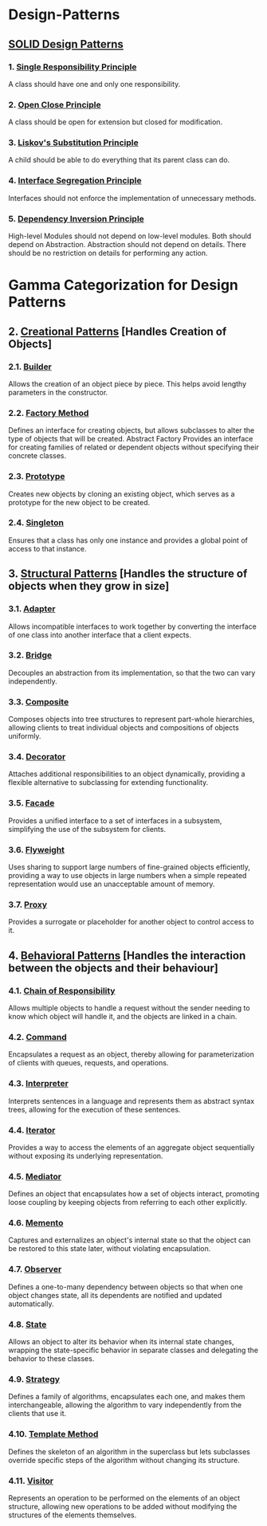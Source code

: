 # Design-Patterns

## [SOLID Design Patterns](https://github.com/omrawal/Design-Patterns/tree/main/1_SOLID_Design_Patterns)

  ### 1. [Single Responsibility Principle](https://github.com/omrawal/Design-Patterns/tree/main/1_SOLID_Design_Patterns/1.01_Single_Responsibility_Principle)
  A class should have one and only one responsibility.
  
  ### 2. [Open Close Principle](https://github.com/omrawal/Design-Patterns/tree/main/1_SOLID_Design_Patterns/1.02_Open_Close_Principle)
  A class should be open for extension but closed for modification.
  
  ### 3. [Liskov's Substitution Principle](https://github.com/omrawal/Design-Patterns/tree/main/1_SOLID_Design_Patterns/1.03_Liskov_Substitution_Principle)
  A child should be able to do everything that its parent class can do.
  
  ### 4. [Interface Segregation Principle](https://github.com/omrawal/Design-Patterns/tree/main/1_SOLID_Design_Patterns/1.04_Interface_Segregation_Principle)
  Interfaces should not enforce the implementation of unnecessary methods.

  ### 5. [Dependency Inversion Principle](https://github.com/omrawal/Design-Patterns/tree/main/1_SOLID_Design_Patterns/1.05_Dependency_Inversion_Principle)
  High-level Modules should not depend on low-level modules. Both should depend on Abstraction. Abstraction should not depend on details.
  There should be no restriction on details for performing any action.


# Gamma Categorization for Design Patterns

## 2. [Creational Patterns](https://github.com/omrawal/Design-Patterns/tree/main/2_Creational_Design_Patterns) [Handles Creation of Objects]

  ### 2.1. [Builder](https://github.com/omrawal/Design-Patterns/tree/main/2_Creational_Design_Patterns/2.01_Builder)
  Allows the creation of an object piece by piece. This helps avoid lengthy parameters in the constructor.
  
  ### 2.2. [Factory Method](https://github.com/omrawal/Design-Patterns/tree/main/2_Creational_Design_Patterns/2.02_Factory)
  Defines an interface for creating objects, but allows subclasses to alter the type of objects that will be created.
   Abstract Factory
    Provides an interface for creating families of related or dependent objects without specifying their concrete classes.

  ### 2.3. [Prototype](https://github.com/omrawal/Design-Patterns/tree/main/2_Creational_Design_Patterns/2.03_Prototype)
  Creates new objects by cloning an existing object, which serves as a prototype for the new object to be created.
  
  ### 2.4. [Singleton](https://github.com/omrawal/Design-Patterns/tree/main/2_Creational_Design_Patterns/2.04_Singleton)
  Ensures that a class has only one instance and provides a global point of access to that instance.

## 3. [Structural Patterns](https://github.com/omrawal/Design-Patterns/tree/main/3_Structural_Design_Patterns) [Handles the structure of objects when they grow in size]

  ### 3.1. [Adapter](https://github.com/omrawal/Design-Patterns/tree/main/3_Structural_Design_Patterns/3.01_Adapter)
  Allows incompatible interfaces to work together by converting the interface of one class into another interface that a client expects.
  
  ### 3.2. [Bridge](https://github.com/omrawal/Design-Patterns/tree/main/3_Structural_Design_Patterns/3.02_Bridge)
  Decouples an abstraction from its implementation, so that the two can vary independently.
  
  ### 3.3. [Composite](https://github.com/omrawal/Design-Patterns/tree/main/3_Structural_Design_Patterns/3.03_Composite)
  Composes objects into tree structures to represent part-whole hierarchies, allowing clients to treat individual objects and compositions of objects uniformly.
  
  ### 3.4. [Decorator](https://github.com/omrawal/Design-Patterns/tree/main/3_Structural_Design_Patterns/3.04_Decorator)
  Attaches additional responsibilities to an object dynamically, providing a flexible alternative to subclassing for extending functionality.
  
  ### 3.5. [Facade](https://github.com/omrawal/Design-Patterns/tree/main/3_Structural_Design_Patterns/3.05_Facade)
  Provides a unified interface to a set of interfaces in a subsystem, simplifying the use of the subsystem for clients.
  
  ### 3.6. [Flyweight](https://github.com/omrawal/Design-Patterns/tree/main/3_Structural_Design_Patterns/3.06_Flyweight)
  Uses sharing to support large numbers of fine-grained objects efficiently, providing a way to use objects in large numbers when a simple repeated representation would use an unacceptable amount of memory.
  
  ### 3.7. [Proxy](https://github.com/omrawal/Design-Patterns/tree/main/3_Structural_Design_Patterns/3.07_Proxy)
  Provides a surrogate or placeholder for another object to control access to it.

## 4. [Behavioral Patterns](https://github.com/omrawal/Design-Patterns/tree/main/4_Behavioral_Design_Patterns) [Handles the interaction between the objects and their behaviour]

  ### 4.1. [Chain of Responsibility](https://github.com/omrawal/Design-Patterns/tree/main/4_Behavioral_Design_Patterns/4.01_Chain_Of_Responsibility)
  Allows multiple objects to handle a request without the sender needing to know which object will handle it, and the objects are linked in a chain.
  
  ### 4.2. [Command](https://github.com/omrawal/Design-Patterns/tree/main/4_Behavioral_Design_Patterns/4.02_Command)
  Encapsulates a request as an object, thereby allowing for parameterization of clients with queues, requests, and operations.
  
  ### 4.3. [Interpreter](https://github.com/omrawal/Design-Patterns/tree/main/4_Behavioral_Design_Patterns/4.03_Interpreter)
  Interprets sentences in a language and represents them as abstract syntax trees, allowing for the execution of these sentences.
  
  ### 4.4. [Iterator](https://github.com/omrawal/Design-Patterns/tree/main/4_Behavioral_Design_Patterns/4.04_Iterator)
  Provides a way to access the elements of an aggregate object sequentially without exposing its underlying representation.
  
  ### 4.5. [Mediator](https://github.com/omrawal/Design-Patterns/tree/main/4_Behavioral_Design_Patterns/4.05_Mediator)
  Defines an object that encapsulates how a set of objects interact, promoting loose coupling by keeping objects from referring to each other explicitly.
  
  ### 4.6. [Memento](https://github.com/omrawal/Design-Patterns/tree/main/4_Behavioral_Design_Patterns/4.06_Momento)
  Captures and externalizes an object's internal state so that the object can be restored to this state later, without violating encapsulation.
  
  ### 4.7. [Observer](https://github.com/omrawal/Design-Patterns/tree/main/4_Behavioral_Design_Patterns/4.07_Observer)
  Defines a one-to-many dependency between objects so that when one object changes state, all its dependents are notified and updated automatically.
  
  ### 4.8. [State](https://github.com/omrawal/Design-Patterns/tree/main/4_Behavioral_Design_Patterns/4.08_State)
  Allows an object to alter its behavior when its internal state changes, wrapping the state-specific behavior in separate classes and delegating the behavior to these classes.
  
  ### 4.9. [Strategy](https://github.com/omrawal/Design-Patterns/tree/main/4_Behavioral_Design_Patterns/4.09_Strategy)
  Defines a family of algorithms, encapsulates each one, and makes them interchangeable, allowing the algorithm to vary independently from the clients that use it.

  ### 4.10. [Template Method](https://github.com/omrawal/Design-Patterns/tree/main/4_Behavioral_Design_Patterns/4.10_Template_Method)
  Defines the skeleton of an algorithm in the superclass but lets subclasses override specific steps of the algorithm without changing its structure.
  
  ### 4.11. [Visitor](https://github.com/omrawal/Design-Patterns/tree/main/4_Behavioral_Design_Patterns/4.11_Visitor)
  Represents an operation to be performed on the elements of an object structure, allowing new operations to be added without modifying the structures of the elements themselves.
